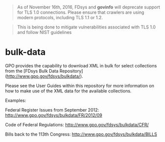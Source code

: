 >As of November 16th, 2016, FDsys and **govinfo** will deprecate support for TLS 1.0 connections. Please ensure that crawlers are using modern protocols, including TLS 1.1 or 1.2. 

>This is being done to mitigate vulnerabilities associated with TLS 1.0 and follow NIST guidelines


# bulk-data

GPO provides the capability to download XML in bulk for select collections from the [FDsys Bulk Data Repository] (http://www.gpo.gov/fdsys/bulkdata/). 

Please see the User Guides within this repository for more information on how to make use of the XML data for the available collections.
 
Examples:
 
Federal Register Issues from September 2012: http://www.gpo.gov/fdsys/bulkdata/FR/2012/09
 
Code of Federal Regulations: http://www.gpo.gov/fdsys/bulkdata/CFR/

Bills back to the 113th Congress: http://www.gpo.gov/fdsys/bulkdata/BILLS
